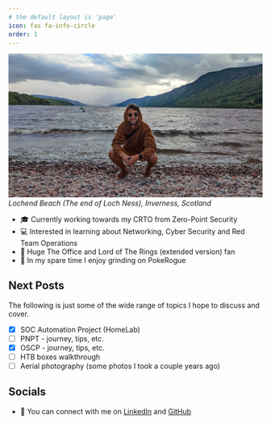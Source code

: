 ```yaml
---
# the default layout is 'page'
icon: fas fa-info-circle
order: 1
---
```


![Nessie_found](/assets/img/photography/scotland/scotland_024.jpg)
_Lochend Beach (The end of Loch Ness), Inverness, Scotland_

* 🎓 Currently working towards my CRTO from Zero-Point Security
* 💻 Interested in learning about Networking, Cyber Security and Red Team Operations
* 🎥 Huge The Office and Lord of The Rings (extended version) fan
* 🍺 In my spare time I enjoy grinding on PokeRogue

## Next Posts

The following is just some of the wide range of topics I hope to discuss and cover.

- [x] SOC Automation Project (HomeLab)
- [ ] PNPT - journey, tips, etc.
- [x] OSCP - journey, tips, etc.
- [ ] HTB boxes walkthrough
- [ ] Aerial photography (some photos I took a couple years ago)

## Socials

* 🤝 You can connect with me on [LinkedIn][1] and [GitHub][2]

[1]: https://www.linkedin.com/in/pedro-torres99
[2]: https://github.com/fajao 